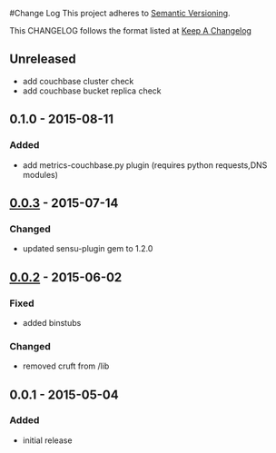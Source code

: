 #Change Log
This project adheres to [Semantic Versioning](http://semver.org/).

This CHANGELOG follows the format listed at [Keep A Changelog](http://keepachangelog.com/)

## Unreleased
- add couchbase cluster check
- add couchbase bucket replica check

## 0.1.0 - 2015-08-11
### Added
- add metrics-couchbase.py plugin (requires python requests,DNS modules)

## [0.0.3] - 2015-07-14
### Changed
- updated sensu-plugin gem to 1.2.0

## [0.0.2] - 2015-06-02

### Fixed
- added binstubs

### Changed
- removed cruft from /lib

## 0.0.1 - 2015-05-04

### Added
- initial release

[unreleased]: https://github.com/sensu-plugins/sensu-plugins-couchbase/compare/0.1.0...HEAD
[0.1.0]: https://github.com/sensu-plugins/sensu-plugins-couchbase/compare/0.0.3...0.1.0
[0.0.3]: https://github.com/sensu-plugins/sensu-plugins-couchbase/compare/0.0.2...0.0.3
[0.0.2]: https://github.com/sensu-plugins/sensu-plugins-couchbase/compare/0.0.1...0.0.2
